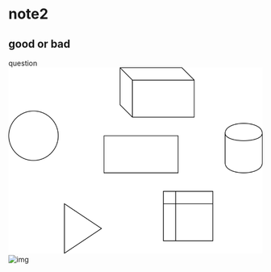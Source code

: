 # note2
## good or bad
question
![img](https://raw.githubusercontent.com/tom4pc/test/master/a.svg)
![img](https://raw.githubusercontent.com/tom4pc/test/master/通信层次.png)
